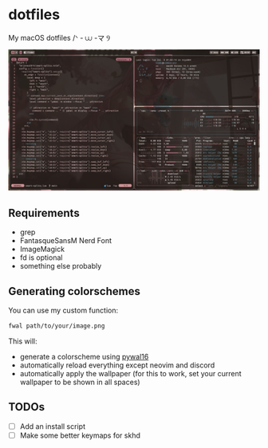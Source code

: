 # dotfiles
My macOS dotfiles /ᐠ - ⩊ -マ Ⳋ

![Screenshot](screenshot.png)

## Requirements
- grep
- FantasqueSansM Nerd Font
- ImageMagick
- fd is optional
- something else probably

## Generating colorschemes
You can use my custom function:
```bash
fwal path/to/your/image.png
```
This will:
- generate a colorscheme using [pywal16](https://github.com/eylles/pywal16)
- automatically reload everything except neovim and discord
- automatically apply the wallpaper (for this to work, set your current wallpaper to be shown in all spaces)

## TODOs
- [ ] Add an install script
- [ ] Make some better keymaps for skhd
